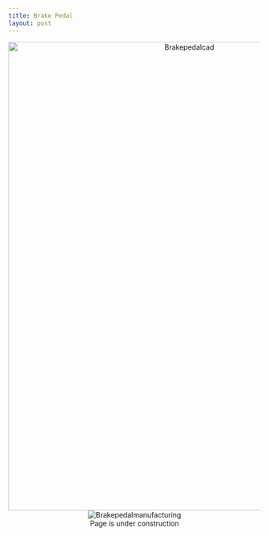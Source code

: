 ```yaml
---
title: Brake Pedal
layout: post
---
```

<div style="text-align: center;">
<img src="https://www.donaldle.com/assets/images/Brakepedal.JPG" alt="Brakepedalcad" width="707" height="936" />
<img src="https://www.donaldle.com/assets/images/Brakepedalmanufacturing.JPG" alt="Brakepedalmanufacturing" >
</div>
<center>Page is under construction</center>

